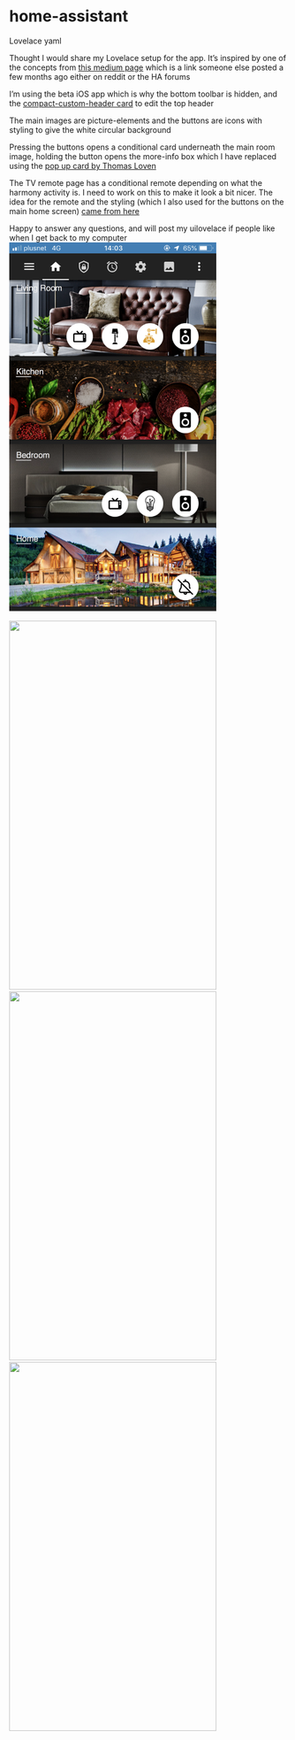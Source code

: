 # home-assistant
Lovelace yaml

Thought I would share my Lovelace setup for the app. It’s inspired by one of the concepts from [this medium page](https://medium.muz.li/30-inspiring-examples-of-smart-home-app-617311d96303) which is a link someone else posted a few months ago either on reddit or the HA forums

I’m using the beta iOS app which is why the bottom toolbar is hidden, and the [compact-custom-header card](https://github.com/maykar/compact-custom-header) to edit the top header

The main images are picture-elements and the buttons are icons with styling to give the white circular background

Pressing the buttons opens a conditional card underneath the main room image, holding the button opens the more-info box which I have replaced using the [pop up card by Thomas Loven](https://community.home-assistant.io/t/my-lovelace-plugins/70726/238)

The TV remote page has a conditional remote depending on what the harmony activity is. I need to work on this to make it look a bit nicer. The idea for the remote and the styling (which I also used for the buttons on the main home screen) [came from here](https://community.home-assistant.io/t/context-aware-harmony-remote-setup/106057)

Happy to answer any questions, and will post my uilovelace if people like when I get back to my computer
<img src="/screenshots/home.png" width="375" height="667">

<img src="/sc1.png" width="375" height="667">

<img src="/sc2.png" width="375" height="667">

<img src="/sc3.png" width="375" height="667">
